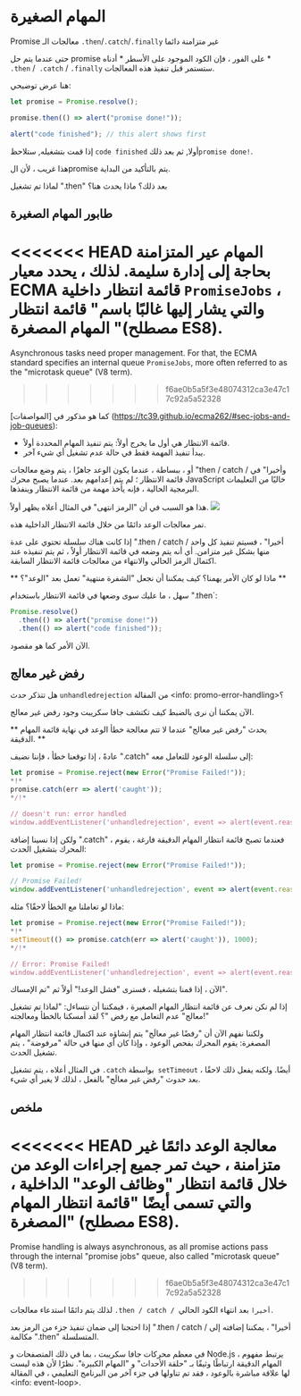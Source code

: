 
# المهام الصغيرة

Promise معالجات الـ `.then`/`.catch`/`.finally` غير متزامنة دائما

حتى عندما يتم حل promise على الفور ، فإن الكود الموجود على الأسطر * أدناه * `.then` /` .catch` / `.finally` ستستمر قبل تنفيذ هذه المعالجات.

هنا عرض توضيحي:

```js run
let promise = Promise.resolve();

promise.then(() => alert("promise done!"));

alert("code finished"); // this alert shows first
```

إذا قمت بتشغيله, ستلاحظ `code finished` أولا, ثم بعد ذلك`promise done!`.

هذا غريب ، لأن الpromise يتم بالتأكيد من البداية.

لماذا تم تشغيل ".then" بعد ذلك؟ ماذا يحدث هنا؟

## طابور المهام الصغيرة

<<<<<<< HEAD
المهام عير المتزامنة بحاجة إلى إدارة سليمة. لذلك ، يحدد معيار ECMA قائمة انتظار داخلية `PromiseJobs` ، والتي يشار إليها غالبًا باسم" قائمة انتظار المهام المصغرة "(مصطلح ES8).
=======
Asynchronous tasks need proper management. For that, the ECMA standard specifies an internal queue `PromiseJobs`, more often referred to as the "microtask queue" (V8 term).
>>>>>>> f6ae0b5a5f3e48074312ca3e47c17c92a5a52328

كما هو مذكور في [المواصفات] (https://tc39.github.io/ecma262/#sec-jobs-and-job-queues):

- قائمة الانتظار هي أول ما يخرج أولاً: يتم تنفيذ المهام المحددة أولاً.
- يبدأ تنفيذ المهمة فقط في حالة عدم تشغيل أي شيء آخر.

أو ، ببساطة ، عندما يكون الوعد جاهزًا ، يتم وضع معالجات "then / catch / وأخيرا" في قائمة الانتظار ؛ لم يتم إعدامهم بعد. عندما يصبح محرك JavaScript خاليًا من التعليمات البرمجية الحالية ، فإنه يأخذ مهمة من قائمة الانتظار وينفذها.

هذا هو السبب في أن "الرمز انتهى" في المثال أعلاه يظهر أولاً.
![](promiseQueue.svg)

تمر معالجات الوعد دائمًا من خلال قائمة الانتظار الداخلية هذه.

إذا كانت هناك سلسلة تحتوي على عدة ".then / catch / أخيرا" ، فسيتم تنفيذ كل واحد منها بشكل غير متزامن. أي أنه يتم وضعه في قائمة الانتظار أولاً ، ثم يتم تنفيذه عند اكتمال الرمز الحالي والانتهاء من معالجات قائمة الانتظار السابقة.

** ماذا لو كان الأمر يهمنا؟ كيف يمكننا أن نجعل "الشفرة منتهية" تعمل بعد "الوعد"؟ **

سهل ، ما عليك سوى وضعها في قائمة الانتظار باستخدام ".then`:

```js run
Promise.resolve()
  .then(() => alert("promise done!"))
  .then(() => alert("code finished"));
```

الآن الأمر كما هو مقصود.

## رفض غير معالج

هل تتذكر حدث `unhandledrejection` من المقالة <info: promo-error-handling>؟

الآن يمكننا أن نرى بالضبط كيف تكتشف جافا سكريبت وجود رفض غير معالج.

** يحدث "رفض غير معالج" عندما لا تتم معالجة خطأ الوعد في نهاية قائمة المهام الدقيقة. **

عادةً ، إذا توقعنا خطأ ، فإننا نضيف ".catch" إلى سلسلة الوعود للتعامل معه:

```js run
let promise = Promise.reject(new Error("Promise Failed!"));
*!*
promise.catch(err => alert('caught'));
*/!*

// doesn't run: error handled
window.addEventListener('unhandledrejection', event => alert(event.reason));
```

ولكن إذا نسينا إضافة ".catch" ، فعندما تصبح قائمة انتظار المهام الدقيقة فارغة ، يقوم المحرك بتشغيل الحدث:

```js run
let promise = Promise.reject(new Error("Promise Failed!"));

// Promise Failed!
window.addEventListener('unhandledrejection', event => alert(event.reason));
```

ماذا لو تعاملنا مع الخطأ لاحقًا؟ مثله:

```js run
let promise = Promise.reject(new Error("Promise Failed!"));
*!*
setTimeout(() => promise.catch(err => alert('caught')), 1000);
*/!*

// Error: Promise Failed!
window.addEventListener('unhandledrejection', event => alert(event.reason));
```

الآن ، إذا قمنا بتشغيله ، فسنرى "فشل الوعد!" أولاً ثم "تم الإمساك".

إذا لم نكن نعرف عن قائمة انتظار المهام الصغيرة ، فيمكننا أن نتساءل: "لماذا تم تشغيل معالج" عدم التعامل مع رفض "؟ لقد أمسكنا بالخطأ ومعالجته!"

ولكننا نفهم الآن أن "رفضًا غير معالَج" يتم إنشاؤه عند اكتمال قائمة انتظار المهام المصغرة: يقوم المحرك بفحص الوعود ، وإذا كان أي منها في حالة "مرفوضة" ، يتم تشغيل الحدث.

في المثال أعلاه ، يتم تشغيل `.catch` بواسطة` setTimeout` أيضًا. ولكنه يفعل ذلك لاحقًا ، بعد حدوث "رفض غير معالَج" بالفعل ، لذلك لا يغير أي شيء.

## ملخص

<<<<<<< HEAD
معالجة الوعد دائمًا غير متزامنة ، حيث تمر جميع إجراءات الوعد من خلال قائمة انتظار "وظائف الوعد" الداخلية ، والتي تسمى أيضًا "قائمة انتظار المهام المصغرة" (مصطلح ES8).
=======
Promise handling is always asynchronous, as all promise actions pass through the internal "promise jobs" queue, also called "microtask queue" (V8 term).
>>>>>>> f6ae0b5a5f3e48074312ca3e47c17c92a5a52328

لذلك يتم دائمًا استدعاء معالجات `.then / catch / أخيرا` بعد انتهاء الكود الحالي.

إذا احتجنا إلى ضمان تنفيذ جزء من الرمز بعد ".then / catch / أخيرا" ، يمكننا إضافته إلى مكالمة ".then" المتسلسلة.

في معظم محركات جافا سكريبت ، بما في ذلك المتصفحات و Node.js ، يرتبط مفهوم المهام الدقيقة ارتباطًا وثيقًا بـ "حلقة الأحداث" و "المهام الكبيرة". نظرًا لأن هذه ليست لها علاقة مباشرة بالوعود ، فقد تم تناولها في جزء آخر من البرنامج التعليمي ، في المقالة <info: event-loop>.